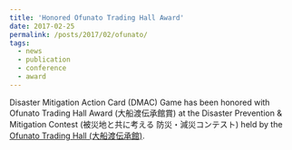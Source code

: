 ```yaml
---
title: 'Honored Ofunato Trading Hall Award'
date: 2017-02-25
permalink: /posts/2017/02/ofunato/
tags:
  - news
  - publication
  - conference
  - award
---
```


Disaster Mitigation Action Card (DMAC) Game has been honored with Ofunato Trading Hall Award (大船渡伝承館賞) at the Disaster Prevention & Mitigation Contest (被災地と共に考える 防災・減災コンテスト) held by the [Ofunato Trading Hall (大船渡伝承館)](https://ofunato-tunami-denshokan.jimdo.com/).
